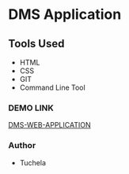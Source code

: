 # DMS Application

## Tools Used

- HTML
- CSS
- GIT
- Command Line Tool

### DEMO LINK

[DMS-WEB-APPLICATION](example.link)

### Author

- Tuchela